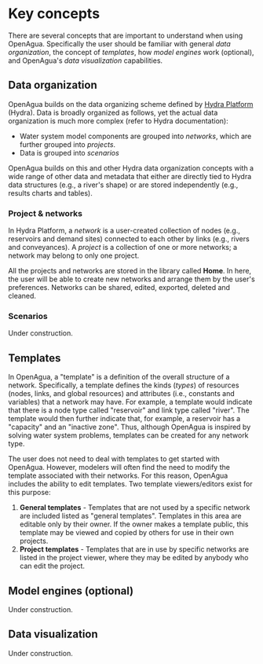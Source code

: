 # Key concepts

There are several concepts that are important to understand when using OpenAgua. Specifically the user should be familiar with general _data organization_, the concept of _templates_, how _model engines_ work \(optional\), and OpenAgua's _data visualization_ capabilities.

## Data organization

OpenAgua builds on the data organizing scheme defined by [Hydra Platform](https://www.hydraplatform.org) \(Hydra\). Data is broadly organized as follows, yet the actual data organization is much more complex \(refer to Hydra documentation\):

* Water system model components are grouped into _networks_, which are further grouped into _projects_.
* Data is grouped into _scenarios_

OpenAgua builds on this and other Hydra data organization concepts with a wide range of other data and metadata that either are directly tied to Hydra data structures \(e.g., a river's shape\) or are stored independently \(e.g., results charts and tables\).

### Project & networks

In Hydra Platform, a _network_ is a user-created collection of nodes \(e.g., reservoirs and demand sites\) connected to each other by links \(e.g., rivers and conveyances\). A _project_ is a collection of one or more networks; a network may belong to only one project.

All the projects and networks are stored in the library called **Home**. In here, the user will be able to create new networks and arrange them by the user's preferences. Networks can be shared, edited, exported, deleted and cleaned.

### Scenarios

Under construction.

## Templates

In OpenAgua, a "template" is a definition of the overall structure of a network. Specifically, a template defines the kinds \(_types_\) of resources \(nodes, links, and global resources\) and attributes \(i.e., constants and variables\) that a network may have. For example, a template would indicate that there is a node type called "reservoir" and link type called "river". The template would then further indicate that, for example, a reservoir has a "capacity" and an "inactive zone". Thus, although OpenAgua is inspired by solving water system problems, templates can be created for any network type.

The user does not need to deal with templates to get started with OpenAgua. However, modelers will often find the need to modify the template associated with their networks. For this reason, OpenAgua includes the ability to edit templates. Two template viewers/editors exist for this purpose:

1. **General templates** - Templates that are not used by a specific network are included listed as "general templates". Templates in this area are editable only by their owner. If the owner makes a template public, this template may be viewed and copied by others for use in their own projects.
1. **Project templates** - Templates that are in use by specific networks are listed in the project viewer, where they may be edited by anybody who can edit the project.


## Model engines \(optional\)

Under construction.

## Data visualization

Under construction.

